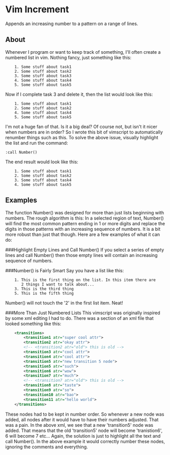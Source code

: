 Vim Increment
=============
Appends an increasing number to a pattern on a range of lines.

About
-----
Whenever I program or want to keep track of something, I'll often create a numbered list in vim. Nothing fancy, just something like this:

        1. Some stuff about task1
        2. Some stuff about task2
        3. Some stuff about task3
        4. Some stuff about task4
        5. Some stuff about task5

Now if I complete task 3 and delete it, then the list would look like this:

        1. Some stuff about task1
        2. Some stuff about task2
        4. Some stuff about task4
        5. Some stuff about task5

I'm not a huge fan of that. Is it a big deal? Of course not, but isn't it nicer when numbers are in order? So I wrote this bit of vimscript to automatically renumber things such as this. To solve the above issue, visually highlight the list and run the command:

```vim
:call Number()
```

The end result would look like this:

        1. Some stuff about task1
        2. Some stuff about task2
        3. Some stuff about task4
        4. Some stuff about task5

Examples
--------
The function Number() was designed for more than just lists beginning with numbers. The rough algorithm is this: In a selected region of text, Number() will find the most common pattern ending in 1 or more digits and replace the digits in those patterns with an increasing sequence of numbers. It is a bit more robust than just that though. Here are a few examples of what it can do:

###Highlight Empty Lines and Call Number()
If you select a series of empty lines and call Number() then those empty lines will contain an increasing sequence of numbers.

###Number() is Fairly Smart
Say you have a list like this:

        1. This is the first thing on the list. In this item there are
           2 things I want to talk about...
        3. This is the third thing
        5. This is the fifth thing
        
Number() will not touch the '2' in the first list item. Neat!

###More Than Just Numbered Lists
This vimscript was originally inspired by some xml editing I had to do. There was a section of an xml file that looked something like this:

```xml
    <transitions>
        <transition1 atr="super cool attr">
        <transition2 atr="okay attr">
        <!-- <transition2 atr="old"> this is old -->
        <transition3 atr="cool attr">
        <transition4 atr="cool attr">
        <transition5 atr="new transition 5 node">
        <transition5 atr="such">
        <transition6 atr="wow">
        <transition7 atr="much">
        <!-- <transition7 atr="old"> this is old -->
        <transition8 atr="taste">
        <transition9 atr="so">
        <transition10 atr="bao">
        <transition11 atr="hello world">
    </transitions>
```

These nodes had to be kept in number order. So whenever a new node was added, all nodes after it would have to have their numbers adjusted. That was a pain. In the above xml, we see that a new 'transition5' node was added. That means that the old 'transition5' node will become 'tranistion6', 6 will become 7 etc... Again, the solution is just to highlight all the text and call Number(). In the above example it would correctly number these nodes, ignoring the comments and everything.
